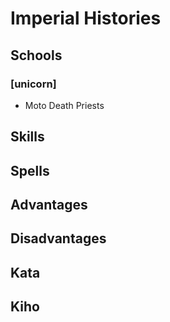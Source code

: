 
Imperial Histories
==================

Schools
-------

### [unicorn]
* Moto Death Priests

Skills
------

Spells
------

Advantages
----------

Disadvantages
-------------

Kata
----

Kiho
----
